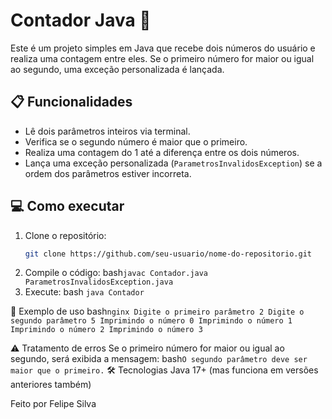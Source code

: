 # Contador Java 🚀

Este é um projeto simples em Java que recebe dois números do usuário e realiza uma contagem entre eles. Se o primeiro número for maior ou igual ao segundo, uma exceção personalizada é lançada.

## 📋 Funcionalidades

- Lê dois parâmetros inteiros via terminal.
- Verifica se o segundo número é maior que o primeiro.
- Realiza uma contagem do 1 até a diferença entre os dois números.
- Lança uma exceção personalizada (`ParametrosInvalidosException`) se a ordem dos parâmetros estiver incorreta.

## 💻 Como executar

1. Clone o repositório:
   ```bash
   git clone https://github.com/seu-usuario/nome-do-repositorio.git
2. Compile o código:
bash``
javac Contador.java ParametrosInvalidosException.java
``
3. Execute:
bash ``
java Contador
``

📄 Exemplo de uso
bash``
nginx
Digite o primeiro parâmetro
2
Digite o segundo parâmetro
5
Imprimindo o número 0
Imprimindo o número 1
Imprimindo o número 2
Imprimindo o número 3
``

⚠️ Tratamento de erros
Se o primeiro número for maior ou igual ao segundo, será exibida a mensagem:
bash``
O segundo parâmetro deve ser maior que o primeiro.
``
🛠️ Tecnologias
Java 17+ (mas funciona em versões anteriores também)

Feito por Felipe Silva
